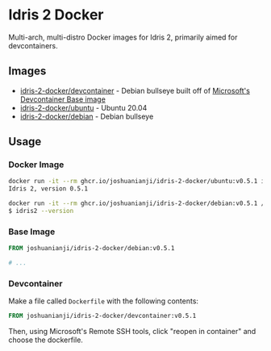 # Idris 2 Docker

Multi-arch, multi-distro Docker images for Idris 2, primarily aimed for devcontainers.

## Images

- [idris-2-docker/devcontainer](https://github.com/joshuanianji/idris-2-docker/pkgs/container/idris-2-docker%2Fdevcontainer) - Debian bullseye built off of [Microsoft's Devcontainer Base image](https://github.com/microsoft/vscode-dev-containers/tree/main/containers/debian)
- [idris-2-docker/ubuntu](https://github.com/joshuanianji/idris-2-docker/pkgs/container/idris-2-docker%2Fubuntu) - Ubuntu 20.04
- [idris-2-docker/debian](https://github.com/joshuanianji/idris-2-docker/pkgs/container/idris-2-docker%2Fdebian) - Debian bullseye

## Usage

### Docker Image

```bash
docker run -it --rm ghcr.io/joshuanianji/idris-2-docker/ubuntu:v0.5.1 idris2 --version
Idris 2, version 0.5.1

docker run -it --rm ghcr.io/joshuanianji/idris-2-docker/debian:v0.5.1 /bin/bash
$ idris2 --version
```

### Base Image

```dockerfile
FROM joshuanianji/idris-2-docker/debian:v0.5.1

# ...
```

### Devcontainer

Make a file called `Dockerfile` with the following contents:

```dockerfile
FROM joshuanianji/idris-2-docker/devcontainer:v0.5.1
```

Then, using Microsoft's Remote SSH tools, click "reopen in container" and choose the dockerfile.
